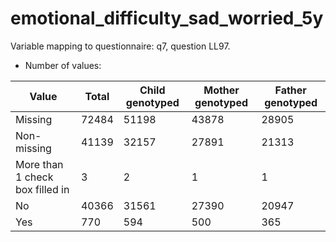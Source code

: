 # emotional_difficulty_sad_worried_5y
Variable mapping to questionnaire: q7, question LL97.
- Number of values:

| Value | Total | Child genotyped | Mother genotyped | Father genotyped |
| ----- | ----- | --------------- | ---------------- | ---------------- |
| Missing | 72484 | 51198 | 43878 | 28905 |
| Non-missing | 41139 | 32157 | 27891 | 21313 |
| More than 1 check box filled in | 3 | 2 | 1 |1 |
| No | 40366 | 31561 | 27390 |20947 |
| Yes | 770 | 594 | 500 |365 |



